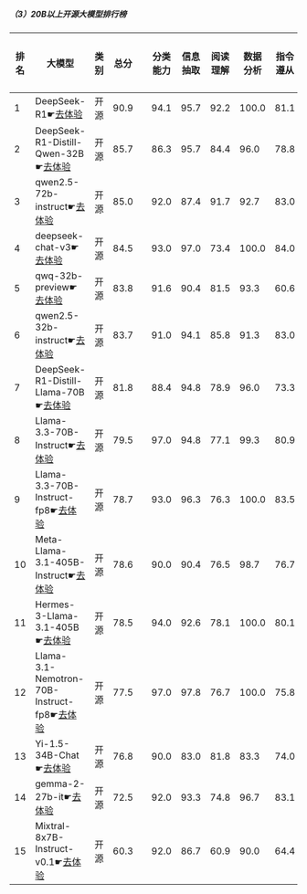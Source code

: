 ##### （3）20B以上开源大模型排行榜
|排名|大模型|类别|总分| |分类能力|信息抽取|阅读理解|数据分析|指令遵从|算术运算|初中数学|符号推理|代词理解|诗词匹配|公务员考试|律师资格考试|高考|常识推理|文本蕴含|成语理解|情感分析|演绎推理|C3中文阅读理解|
|---|-----|-------|---|-|------|-------|------|-------|------|-------|------|-------|-------|------|---------|----------|---|------|-------|------|-------|-------|-----------|
|1|DeepSeek-R1☛[去体验](https://easyllm.site/static/modelcompare.html?type=open-source)|开源|90.9| |94.1|95.7|92.2|100.0|                        81.1|96.6|94.2|93.2|94.6|                        89.8|88.6|71.7|93.5|                        79.8|77.1|94.0|94.1|                        92.7|98.9|
|2|DeepSeek-R1-Distill-Qwen-32B☛[去体验](https://easyllm.site/static/modelcompare.html?type=open-source)|开源|85.7| |86.3|95.7|84.4|96.0|                        78.8|94.7|90.2|88.1|94.4|                        88.6|76.2|49.2|84.0|                        75.8|70.2|85.8|97.4|                        95.9|95.8|
|3|qwen2.5-72b-instruct☛[去体验](https://easyllm.site/static/modelcompare.html?type=open-source)|开源|85.0| |92.0|87.4|91.7|92.7|                        83.0|95.5|91.1|85.8|91.3|                        86.6|71.7|49.1|82.5|                        75.8|62.7|89.0|96.0|                        95.1|100.0|
|4|deepseek-chat-v3☛[去体验](https://easyllm.site/static/modelcompare.html?type=open-source)|开源|84.5| |93.0|97.0|73.4|100.0|                        84.0|99.0|91.4|90.5|94.4|                        86.8|72.7|39.5|75.3|                        74.7|55.6|89.1|96.7|                        99.2|95.8|
|5|qwq-32b-preview☛[去体验](https://easyllm.site/static/modelcompare.html?type=open-source)|开源|83.8| |91.6|90.4|81.5|93.3|                        60.6|97.5|95.6|71.6|89.5|                        84.0|78.0|50.8|80.6|                        73.7|72.6|84.1|97.4|                        92.7|96.3|
|6|qwen2.5-32b-instruct☛[去体验](https://easyllm.site/static/modelcompare.html?type=open-source)|开源|83.7| |91.0|94.1|85.8|91.3|                        83.0|94.0|90.3|66.6|94.1|                        88.2|70.0|51.9|81.2|                        72.7|62.3|86.3|95.0|                        90.2|96.2|
|7|DeepSeek-R1-Distill-Llama-70B☛[去体验](https://easyllm.site/static/modelcompare.html?type=open-source)|开源|81.8| |88.4|94.8|78.9|96.0|                        73.3|90.0|87.6|86.4|95.1|                        86.0|77.5|35.2|74.1|                        77.8|67.5|75.6|94.5|                        95.1|96.2|
|8|Llama-3.3-70B-Instruct☛[去体验](https://easyllm.site/static/modelcompare.html?type=open-source)|开源|79.5| |97.0|94.8|77.1|99.3|                        80.9|93.5|75.8|90.1|87.5|                        79.4|66.4|29.4|61.3|                        70.7|60.3|83.1|96.7|                        95.1|96.9|
|9|Llama-3.3-70B-Instruct-fp8☛[去体验](https://easyllm.site/static/modelcompare.html?type=open-source)|开源|78.7| |93.0|96.3|76.3|100.0|                        83.5|94.2|70.5|89.9|87.1|                        77.2|64.8|28.5|60.3|                        69.7|62.3|82.1|96.9|                        95.1|96.7|
|10|Meta-Llama-3.1-405B-Instruct☛[去体验](https://easyllm.site/static/modelcompare.html?type=open-source)|开源|78.6| |90.0|90.4|76.5|98.7|                        76.7|95.0|64.2|91.0|88.9|                        79.7|64.2|37.4|60.4|                        75.8|57.9|87.6|97.2|                        85.4|97.6|
|11|Hermes-3-Llama-3.1-405B☛[去体验](https://easyllm.site/static/modelcompare.html?type=open-source)|开源|78.5| |94.0|92.6|78.1|100.0|                        80.1|90.2|80.1|90.7|86.1|                        83.0|64.7|29.4|62.4|                        64.6|63.9|84.8|96.2|                        87.8|95.0|
|12|Llama-3.1-Nemotron-70B-Instruct-fp8☛[去体验](https://easyllm.site/static/modelcompare.html?type=open-source)|开源|77.5| |97.0|97.8|76.7|100.0|                        75.8|93.5|64.1|84.6|89.2|                        81.6|63.7|33.1|55.8|                        75.8|62.3|82.3|96.0|                        69.9|96.3|
|13|Yi-1.5-34B-Chat☛[去体验](https://easyllm.site/static/modelcompare.html?type=open-source)|开源|76.8| |90.0|83.0|81.8|83.3|                        74.0|79.0|75.6|77.2|84.0|                        81.3|59.0|38.9|67.8|                        74.7|59.5|86.6|96.7|                        61.8|94.0|
|14|gemma-2-27b-it☛[去体验](https://easyllm.site/static/modelcompare.html?type=open-source)|开源|72.5| |92.0|93.3|74.8|96.7|                        83.1|88.3|66.4|74.8|80.5|                        80.0|57.1|22.9|53.2|                        71.7|61.9|82.3|96.4|                        42.3|94.1|
|15|Mixtral-8x7B-Instruct-v0.1☛[去体验](https://easyllm.site/static/modelcompare.html?type=open-source)|开源|60.3| |92.0|86.7|60.9|90.0|                        64.4|69.8|46.8|63.0|81.2|                        73.0|47.8|18.1|42.6|                        62.6|46.8|56.5|87.4|                        0.0|84.9|
<br><br>